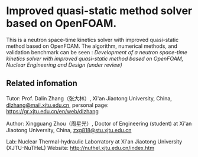 # Improved quasi-static method solver based on OpenFOAM.

This is a neutron space-time kinetics solver with improved quasi-static method based on OpenFOAM. The algorithm, numerical methods, and validation benchmark can be seen : *Development of a neutron space-time kinetics solver with improved quasi-static method based on OpenFOAM, Nuclear Engineering and Design (under review)*

## Related infomation
Tutor: Prof. Dalin Zhang（张大林）, Xi'an Jiaotong University, China, <dlzhang@mail.xjtu.edu.cn>, personal page: <https://gr.xjtu.edu.cn/en/web/dlzhang>

Author: Xingguang Zhou（周星光）, Doctor of Engineering (student) at Xi'an Jiaotong University, China, <zxg818@stu.xjtu.edu.cn>

Lab: Nuclear Thermal-hydraulic Laborratory at Xi'an Jiaotong University (XJTU-NuTHeL) Website: <http://nuthel.xjtu.edu.cn/index.htm>
